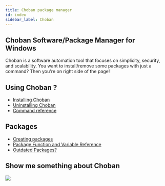```yaml
---
title: Choban package manager
id: index
sidebar_label: Choban
---
```


## Choban Software/Package Manager for Windows
Choban is a software automation tool that focuses on simplicity, security, and scalability. You want to install/remove some packages with just a command? Then you're on right side of the page! 


## Using Choban ? 
* [Installing Choban](install-choban)
* [Uninstalling Choban](uninstall-choban)
* [Command reference](install-software)


## Packages
* [Creating packages](/packages/create-package)
* [Package Function and Variable Reference](/packages/helpers)
* [Outdated Packages?](/packages/outdated)


## Show me something about Choban

![](choan.gif)
